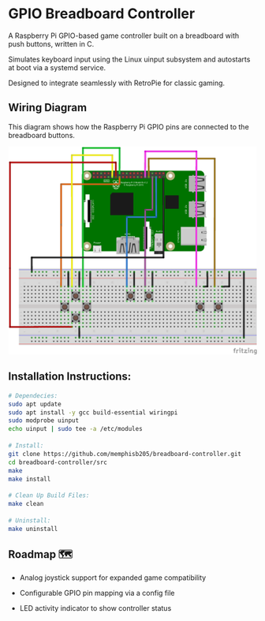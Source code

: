 # GPIO Breadboard Controller

A Raspberry Pi GPIO-based game controller built on a breadboard with push buttons, written in C.

Simulates keyboard input using the Linux uinput subsystem and autostarts at boot via a systemd service.

Designed to integrate seamlessly with RetroPie for classic gaming.

## Wiring Diagram

This diagram shows how the Raspberry Pi GPIO pins are connected to the breadboard buttons.

![Wiring Diagram](wiring_diagram.png)

## Installation Instructions:

```bash
# Dependecies:
sudo apt update
sudo apt install -y gcc build-essential wiringpi
sudo modprobe uinput
echo uinput | sudo tee -a /etc/modules

# Install:
git clone https://github.com/memphisb205/breadboard-controller.git
cd breadboard-controller/src
make
make install

# Clean Up Build Files:
make clean

# Uninstall:
make uninstall
```

## Roadmap 🗺️
- Analog joystick support for expanded game compatibility

- Configurable GPIO pin mapping via a config file

- LED activity indicator to show controller status



